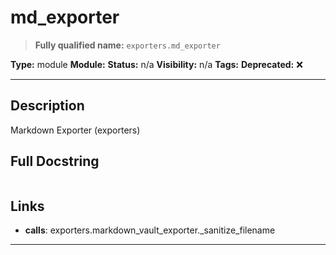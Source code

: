 # md_exporter
> **Fully qualified name:** `exporters.md_exporter`

**Type:** module
**Module:** 
**Status:** n/a
**Visibility:** n/a
**Tags:** 
**Deprecated:** ❌

---

## Description
Markdown Exporter (exporters)

## Full Docstring
```

```

## Links
- **calls**: exporters.markdown_vault_exporter._sanitize_filename


---
